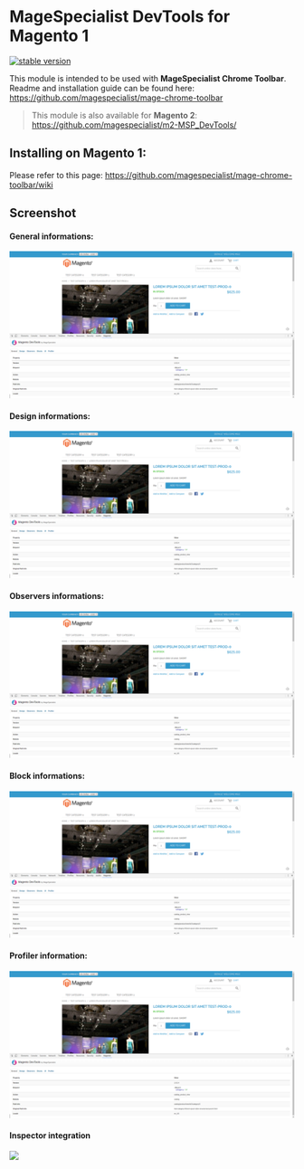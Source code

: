 # MageSpecialist DevTools for Magento 1

[![stable version](https://img.shields.io/badge/stable%20version-0.1.10-blue.svg?style=flat-square)](https://github.com/magespecialist/m1-MSP_DevTools/releases)

This module is intended to be used with **MageSpecialist Chrome Toolbar**.<br />
Readme and installation guide can be found here: https://github.com/magespecialist/mage-chrome-toolbar

> This module is also available for **Magento 2**: https://github.com/magespecialist/m2-MSP_DevTools/

## Installing on Magento 1:
Please refer to this page: https://github.com/magespecialist/mage-chrome-toolbar/wiki

## Screenshot

#### General informations:
[![general](screenshoots/m1-general-tab.png)](screenshoots/m1-general-tab.png)

#### Design informations: 
[![design](screenshoots/m1-general-tab.png)](screenshoots/m1-design-tab.png)

#### Observers informations:
[![observers](screenshoots/m1-general-tab.png)](screenshoots/m1-observers-tab.png)

#### Block informations:
[![block](screenshoots/m1-general-tab.png)](screenshoots/m1-blocks-tab.png)

#### Profiler information:
[![profiler](screenshoots/m1-general-tab.png)](screenshoots/m1-profiler-tab.png)

#### Inspector integration
<img src="https://raw.githubusercontent.com/magespecialist/mage-chrome-toolbar/master/screenshots/main2.png" width="480" />
